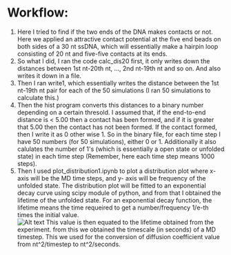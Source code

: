 # Workflow:  
1. Here I tried to find if the two ends of the DNA makes contacts or not. Here we applied an attractive contact potential at the five end beads on both sides of a 30 nt ssDNA, which will essentially make a hairpin loop consisting of 20 nt and five-five contacts at its ends.  
2. So what I did, I ran the code calc_dis20 first, it only writes down the distances between 1st nt-20th nt, ..., 2nd nt-19th nt and so on. And also writes it down in a file.  
3. Then I ran write1, which essentially writes the distance between the 1st nt-19th nt pair for each of the 50 simulations (I ran 50 simulations to calculate this.)  
4. Then the hist program converts this distances to a binary number depending on a certain thresold. I assumed that, if the end-to-end distance is < 5.00 then a contact has been formed, and if it is greater that 5.00 then the contact has not been formed. If the contact formed, then I write it as 0 other wise 1. So in the binary file, for each time step I have 50 numbers (for 50 simulations), either 0 or 1. Additionally it also calulates the number of 1's (which is essentially a open state or unfolded state) in each time step (Remember, here each time step means 1000 steps).  
5.  Then I used plot_distribution1.ipynb to plot a distribution plot where x-axis will be the MD time steps, and y- axis will be frequency of the unfolded state. The distribution plot will be fitted to an exponential decay curve using scipy module of python, and from that I obtained the lifetime of the unfolded state. For an exponential decay function, the lifetime means the time requeired to get a number/frequency 1/e-th times the initial value.  
![Alt text](/posts/path/to/img.jpg "Sample graph")
This value is then equated to the lifetime obtained from the experiment. from this we obtained the timescale (in seconds)  of a MD timestep. This we used for the conversion of diffusion coefficient value from nt^2/timestep to nt^2/seconds. 
